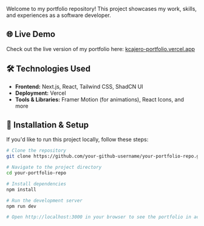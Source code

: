 

Welcome to my portfolio repository! This project showcases my work, skills, and experiences as a software developer.

## 🌐 Live Demo
Check out the live version of my portfolio here: [kcajero-portfolio.vercel.app](https://kcajero-portfolio.vercel.app)



## 🛠️ Technologies Used
- **Frontend:** Next.js, React, Tailwind CSS, ShadCN UI
- **Deployment:** Vercel
- **Tools & Libraries:** Framer Motion (for animations), React Icons, and more

## 📂 Installation & Setup
If you'd like to run this project locally, follow these steps:

```sh
# Clone the repository
git clone https://github.com/your-github-username/your-portfolio-repo.git

# Navigate to the project directory
cd your-portfolio-repo

# Install dependencies
npm install

# Run the development server
npm run dev

# Open http://localhost:3000 in your browser to see the portfolio in action.
```


